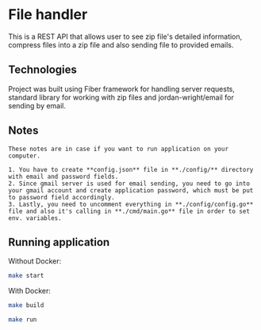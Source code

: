 # File handler

This is a REST API that allows user to see zip file's detailed information, compress files into a zip file and also sending file to provided emails.

## Technologies

Project was built using Fiber framework for handling server requests, standard library for working with zip files and jordan-wright/email for sending by email.

## Notes

    These notes are in case if you want to run application on your computer.

    1. You have to create **config.json** file in **./config/** directory with email and password fields.
    2. Since gmail server is used for email sending, you need to go into your gmail account and create application password, which must be put to password field accordingly.
    3. Lastly, you need to uncomment everything in **./config/config.go** file and also it's calling in **./cmd/main.go** file in order to set env. variables.

## Running application

Without Docker:

```bash
make start
```

With Docker:

```bash
make build
```

```bash
make run
```
